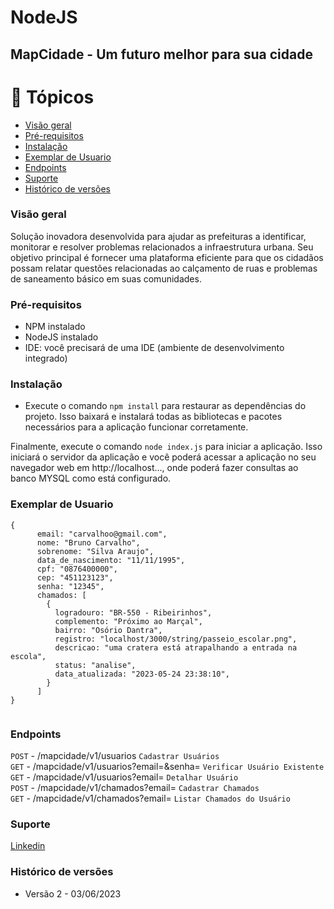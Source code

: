 # NodeJS
## MapCidade - Um futuro melhor para sua cidade

# 📌 Tópicos

- [Visão geral](#visao-geral)
- [Pré-requisitos](#pre-requisito)
- [Instalação](#instalacao)
- [Exemplar de Usuario](#exemplar)
- [Endpoints](#endpoints)
- [Suporte](#suporte)
- [Histórico de versões](#versoes)

### Visão geral<a name="visao-geral"></a>

Solução inovadora desenvolvida para ajudar as prefeituras a identificar, monitorar e resolver problemas relacionados a infraestrutura urbana. Seu objetivo principal é fornecer uma plataforma eficiente para que os cidadãos possam relatar questões relacionadas ao calçamento de ruas e problemas de saneamento básico em suas comunidades.

### Pré-requisitos<a name="pre-requisito"></a>
- NPM instalado
- NodeJS instalado
- IDE: você precisará de uma IDE (ambiente de desenvolvimento integrado)

### Instalação<a name="instalacao"></a>
- Execute o comando `npm install` para restaurar as dependências do projeto. Isso baixará e instalará todas as bibliotecas e pacotes necessários para a aplicação funcionar corretamente.

Finalmente, execute o comando `node index.js` para iniciar a aplicação. Isso iniciará o servidor da aplicação e você poderá acessar a aplicação no seu navegador web em http://localhost..., onde poderá fazer consultas ao banco MYSQL como está configurado.

### Exemplar de Usuario<a name="exemplar"></a>
```
{
      email: "carvalhoo@gmail.com",
      nome: "Bruno Carvalho",
      sobrenome: "Silva Araujo",
      data_de_nascimento: "11/11/1995",
      cpf: "0876400000",
      cep: "451123123",
      senha: "12345",
      chamados: [
        {
          logradouro: "BR-550 - Ribeirinhos",
          complemento: "Próximo ao Marçal",
          bairro: "Osório Dantra",
          registro: "localhost/3000/string/passeio_escolar.png",
          descricao: "uma cratera está atrapalhando a entrada na escola",
          status: "analise",
          data_atualizada: "2023-05-24 23:38:10",
        }
      ]
}
 
```

### Endpoints<a name="endpoints"></a>
`POST` - /mapcidade/v1/usuarios                         `Cadastrar Usuários` <br>
`GET` - /mapcidade/v1/usuarios?email=&senha=            `Verificar Usuário Existente` <br>
`GET` - /mapcidade/v1/usuarios?email=                   `Detalhar Usuário` <br>
`POST` - /mapcidade/v1/chamados?email=                  `Cadastrar Chamados` <br>
`GET` - /mapcidade/v1/chamados?email=                   `Listar Chamados do Usuário` <br>

### Suporte<a name="suporte"></a>
[Linkedin](https://www.linkedin.com/in/ryanpsa/)

### Histórico de versões<a name="versoes"></a>
- Versão 2 - 03/06/2023
